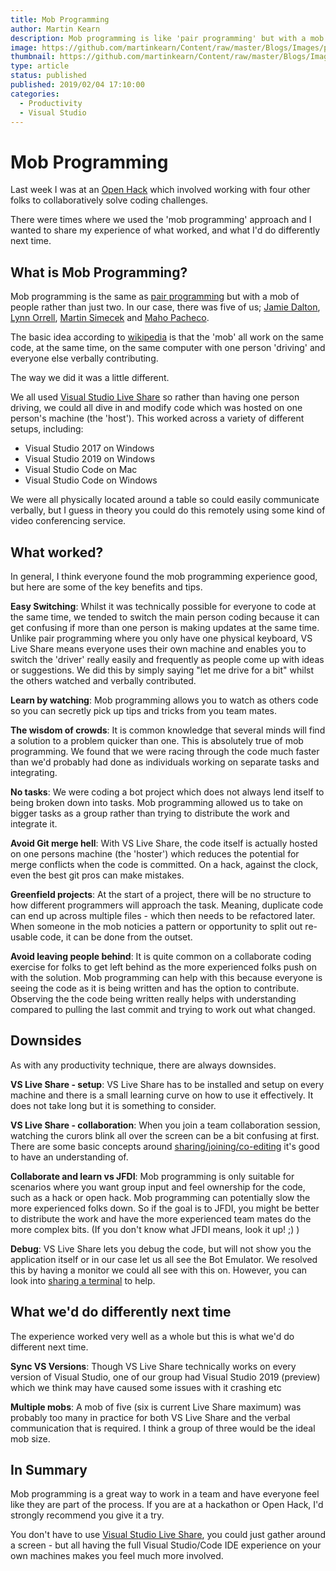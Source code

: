 ```yaml
---
title: Mob Programming
author: Martin Kearn
description: Mob programming is like 'pair programming' but with a mob rather than just two folks. I did this recently at a hack and it was great. Here are some tips based on what i learnt
image: https://github.com/martinkearn/Content/raw/master/Blogs/Images/peaky.jpg
thumbnail: https://github.com/martinkearn/Content/raw/master/Blogs/Images/peaky-thumb.jpg
type: article
status: published
published: 2019/02/04 17:10:00
categories: 
  - Productivity
  - Visual Studio
---
```


# Mob Programming

Last week I was at an [Open Hack](https://www.microsoftevents.com/profile/form/index.cfm?PKformID=0x5952150abcd) which involved working with four other folks to collaboratively solve coding challenges.

There were times where we used the 'mob programming' approach and I wanted to share my experience of what worked, and what I'd do differently next time.

## What is Mob Programming?

Mob programming is the same as [pair programming](https://en.wikipedia.org/wiki/Pair_programming) but with a mob of people rather than just two. In our case, there was five of us; [Jamie Dalton](https://twitter.com/daltskin), [Lynn Orrell](https://twitter.com/Lynn_Orrell), [Martin Simecek](https://twitter.com/deeedx) and [Maho Pacheco](https://twitter.com/mictlan).

The basic idea according to [wikipedia](https://en.wikipedia.org/wiki/Mob_programming) is that the 'mob' all work on the same code, at the same time, on the same computer with one person 'driving' and everyone else verbally contributing. 

The way we did it was a little different.

We all used [Visual Studio Live Share](https://code.visualstudio.com/blogs/2017/11/15/live-share) so rather than having one person driving, we could all dive in and modify code which was hosted on one person's machine (the 'host'). This worked across a variety of different setups, including:

* Visual Studio 2017 on Windows
* Visual Studio 2019 on Windows
* Visual Studio Code on Mac
* Visual Studio Code on Windows

We were all physically located around a table so could easily communicate verbally, but I guess in theory you could do this remotely using some kind of video conferencing service.

## What worked?

In general, I think everyone found the mob programming experience good, but here are some of the key benefits and tips.

**Easy Switching**: Whilst it was technically possible for everyone to code at the same time, we tended to switch the main person coding because it can get confusing if more than one person is making updates at the same time. Unlike pair programming where you only have one physical keyboard, VS Live Share means everyone uses their own machine and enables you to switch the 'driver' really easily and frequently as people come up with ideas or suggestions. We did this by simply saying "let me drive for a bit" whilst the others watched and verbally contributed.

**Learn by watching**: Mob programming allows you to watch as others code so you can secretly pick up tips and tricks from you team mates.

**The wisdom of crowds**: It is common knowledge that several minds will find a solution to a problem quicker than one. This is absolutely true of mob programming. We found that we were racing through the code much faster than we'd probably had done as individuals working on separate tasks and integrating.

**No tasks**: We were coding a bot project which does not always lend itself to being broken down into tasks. Mob programming allowed us to take on bigger tasks as a group rather than trying to distribute the work and integrate it.

**Avoid Git merge hell**: With VS Live Share, the code itself is actually hosted on one persons machine (the 'hoster') which reduces the potential for merge conflicts when the code is committed.  On a hack, against the clock, even the best git pros can make mistakes.

**Greenfield projects**: At the start of a project, there will be no structure to how different programmers will approach the task.  Meaning, duplicate code can end up across multiple files - which then needs to be refactored later.  When someone in the mob noticies a pattern or opportunity to split out re-usable code, it can be done from the outset.

**Avoid leaving people behind**: It is quite common on a collaborate coding exercise for folks to get left behind as the more experienced folks push on with the solution. Mob programming can help with this because everyone is seeing the code as it is being written and has the option to contribute. Observing the the code being written really helps with understanding compared to pulling the last commit and trying to work out what changed.

## Downsides

As with any productivity technique, there are always downsides.

**VS Live Share - setup**: VS Live Share has to be installed and setup on every machine and there is a small learning curve on how to use it effectively. It does not take long but it is something to consider.  

**VS Live Share - collaboration**: When you join a team collaboration session, watching the curors blink all over the screen can be a bit confusing at first.  There are some basic concepts around [sharing/joining/co-editing](https://docs.microsoft.com/en-us/visualstudio/liveshare/) it's good to have an understanding of.

**Collaborate and learn vs JFDI**: Mob programming is only suitable for scenarios where you want group input and feel ownership for the code, such as a hack or open hack. Mob programming can potentially slow the more experienced folks down. So if the goal is to JFDI, you might be better to distribute the work and have the more experienced team mates do the more complex bits. (If you don't know what JFDI means, look it up! ;) )

**Debug**: VS Live Share lets you debug the code, but will not show you the application itself or in our case let us all see the Bot Emulator. We resolved this by having a monitor we could all see with this on.  However, you can look into [sharing a terminal](https://docs.microsoft.com/en-us/visualstudio/liveshare/use/vs#share-a-terminal) to help.

## What we'd do differently next time

The experience worked very well as a whole but this is what we'd do different next time.

**Sync VS Versions**: Though VS Live Share technically works on every version of Visual Studio, one of our group had Visual Studio 2019 (preview) which we think may have caused some issues with it crashing etc

**Multiple mobs**: A mob of five (six is current Live Share maximum) was probably too many in practice for both VS Live Share and the verbal communication that is required. I think a group of three would be the ideal mob size.

## In Summary

Mob programming is a great way to work in a team and have everyone feel like they are part of the process. If you are at a hackathon or Open Hack, I'd strongly recommend you give it a try.

You don't have to use [Visual Studio Live Share](https://code.visualstudio.com/blogs/2017/11/15/live-share), you could just  gather around a screen - but all having the full Visual Studio/Code IDE experience on your own machines makes you feel much more involved.
